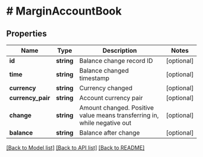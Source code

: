 # # MarginAccountBook

## Properties

Name | Type | Description | Notes
------------ | ------------- | ------------- | -------------
**id** | **string** | Balance change record ID | [optional] 
**time** | **string** | Balance changed timestamp | [optional] 
**currency** | **string** | Currency changed | [optional] 
**currency_pair** | **string** | Account currency pair | [optional] 
**change** | **string** | Amount changed. Positive value means transferring in, while negative out | [optional] 
**balance** | **string** | Balance after change | [optional] 

[[Back to Model list]](../../README.md#documentation-for-models) [[Back to API list]](../../README.md#documentation-for-api-endpoints) [[Back to README]](../../README.md)

